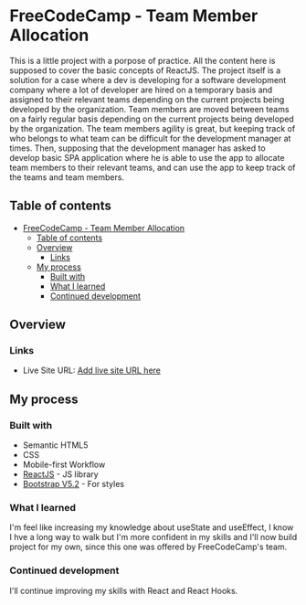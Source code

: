 # FreeCodeCamp - Team Member Allocation

This is a little project with a porpose of practice. All the content here is supposed to cover the basic concepts of ReactJS. The project itself is a solution for a case where a dev is developing for a software development company where a lot of developer are hired on a temporary basis and assigned to their relevant teams depending on the current projects being developed by the organization. Team members are moved between teams on a fairly regular basis depending on the current projects being developed by the organization. The team members agility is great, but keeping track of who belongs  to what team can be difficult for the development manager at times. Then, supposing that the development manager has asked to develop basic SPA application where he is able to use the app to allocate team members to their relevant teams, and can use the app to keep track of the teams and team members.

## Table of contents

- [FreeCodeCamp - Team Member Allocation](#freecodecamp---team-member-allocation)
  - [Table of contents](#table-of-contents)
  - [Overview](#overview)
    - [Links](#links)
  - [My process](#my-process)
    - [Built with](#built-with)
    - [What I learned](#what-i-learned)
    - [Continued development](#continued-development)

## Overview

### Links

- Live Site URL: [Add live site URL here](https://genadvice.netlify.app/)

## My process

### Built with

- Semantic HTML5
- CSS
- Mobile-first Workflow
- [ReactJS](https://reactjs.org/) - JS library
- [Bootstrap V5.2](https://getbootstrap.com/) - For styles

### What I learned

I'm feel like increasing my knowledge about useState and useEffect, I know I hve a long way to walk but I'm more confident in my skills and I'll now build project for my own, since this one was offered by FreeCodeCamp's team.

### Continued development

I'll continue improving my skills with React and React Hooks.